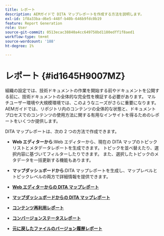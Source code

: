 ```yaml
---
title: レポート
description: AEMガイドで DITA マップレポートを作成する方法を説明します。
exl-id: 1f8a33ba-d6e5-448f-b40b-646b9fdc0b19
feature: Report Generation
role: User
source-git-commit: 0513ecac38840a4cc649758bd1180edff1f8aed1
workflow-type: tm+mt
source-wordcount: '188'
ht-degree: 1%

---
```


# レポート {#id1645H9007MZ}

組織の設定では、技術ドキュメントの作業を開始する前やドキュメントを公開する前に、技術ドキュメントの全体的な完全性を検証する必要があります。 マルチユーザー環境や大規模環境では、このようなニーズがさらに重要になります。 AEMガイドでは、リポジトリ内のコンテンツの全体的な状態と、ドキュメントプロセスでのコンテンツの使用方法に関する有用なインサイトを得るためのレポートをいくつか提供します。

DITA マップレポートは、次の 2 つの方法で作成できます。

- **Web エディターから**:Web エディターから、現在の DITA マップのトピックリストとメタデータレポートを生成できます。 トピックを並べ替えたり、選択内容に基づいてフィルターしたりできます。 また、選択したトピックのメタデータを一括更新する機能もあります。
- **マップダッシュボードから**:DITA マップレポートを生成し、マップレベルとトピックレベルの両方で詳細情報を提供できます。

- **[Web エディターからの DITA マップレポート](reports-web-editor.md)**

- **[マップダッシュボードからの DITA マップレポート](reports-ditamap.md)**

- **[コンテンツ再利用レポート](reports-content-reuse.md)**

- **[コンバージョンステータスレポート](reports-convertion-status.md)**

- **[元に戻したファイルのバージョン履歴レポート](reports-reverted-file-version-history.md)**
